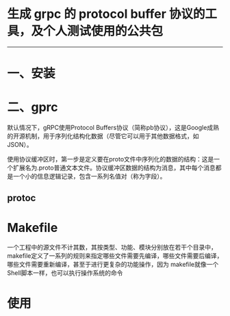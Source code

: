 # 生成 grpc 的 protocol buffer 协议的工具，及个人测试使用的公共包
---

# 一、安装

# 二、gprc

默认情况下，gRPC使用Protocol Buffers协议（简称pb协议），这是Google成熟的开源机制，用于序列化结构化数据（尽管它可以用于其他数据格式，如JSON）。

使用协议缓冲区时，第一步是定义要在proto文件中序列化的数据的结构：这是一个扩展名为.proto普通文本文件。协议缓冲区数据的结构为消息，其中每个消息都是一个小的信息逻辑记录，包含一系列名值对（称为字段）。

##  protoc

# Makefile
一个工程中的源文件不计其数，其按类型、功能、模块分别放在若干个目录中，makefile定义了一系列的规则来指定哪些文件需要先编译，哪些文件需要后编译，哪些文件需要重新编译，甚至于进行更复杂的功能操作，因为 makefile就像一个Shell脚本一样，也可以执行操作系统的命令

# 使用
